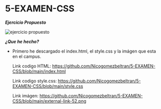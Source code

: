 # 5-EXAMEN-CSS
***Ejercicio Propuesto***

![ejercicio propuesto](https://user-images.githubusercontent.com/73166385/110806236-24d17c00-8282-11eb-8b0b-eb5b5bb2a965.PNG)

***¿Que he hecho?***
* Primero he descargado el index.html, el style.css y la imágen que esta en el campus.
  
  Link codigo HTML: https://github.com/Nicogomezbeltran/5-EXAMEN-CSS/blob/main/index.html
 
  Link codigo style.css: https://github.com/Nicogomezbeltran/5-EXAMEN-CSS/blob/main/style.css
  
  Link imágen: https://github.com/Nicogomezbeltran/5-EXAMEN-CSS/blob/main/external-link-52.png



